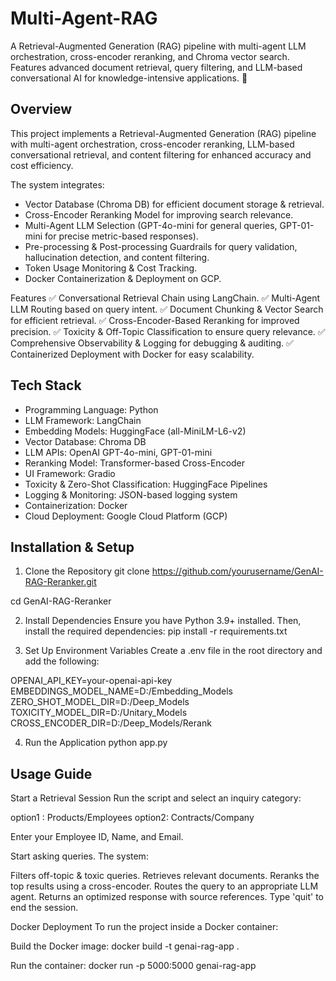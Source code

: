 # Multi-Agent-RAG
A Retrieval-Augmented Generation (RAG) pipeline with multi-agent LLM orchestration, cross-encoder reranking, and Chroma vector search. Features advanced document retrieval, query filtering, and LLM-based conversational AI for knowledge-intensive applications. 🚀

## Overview
This project implements a Retrieval-Augmented Generation (RAG) pipeline with multi-agent orchestration, cross-encoder reranking, LLM-based conversational retrieval, and content filtering for enhanced accuracy and cost efficiency.

The system integrates:

- Vector Database (Chroma DB) for efficient document storage & retrieval.
- Cross-Encoder Reranking Model for improving search relevance.
- Multi-Agent LLM Selection (GPT-4o-mini for general queries, GPT-01-mini for precise metric-based responses).
- Pre-processing & Post-processing Guardrails for query validation, hallucination detection, and content filtering.
- Token Usage Monitoring & Cost Tracking.
- Docker Containerization & Deployment on GCP.

Features
✅ Conversational Retrieval Chain using LangChain.
✅ Multi-Agent LLM Routing based on query intent.
✅ Document Chunking & Vector Search for efficient retrieval.
✅ Cross-Encoder-Based Reranking for improved precision.
✅ Toxicity & Off-Topic Classification to ensure query relevance.
✅ Comprehensive Observability & Logging for debugging & auditing.
✅ Containerized Deployment with Docker for easy scalability.

## Tech Stack
- Programming Language: Python
- LLM Framework: LangChain
- Embedding Models: HuggingFace (all-MiniLM-L6-v2)
- Vector Database: Chroma DB
- LLM APIs: OpenAI GPT-4o-mini, GPT-01-mini
- Reranking Model: Transformer-based Cross-Encoder
- UI Framework: Gradio
- Toxicity & Zero-Shot Classification: HuggingFace Pipelines
- Logging & Monitoring: JSON-based logging system
- Containerization: Docker
- Cloud Deployment: Google Cloud Platform (GCP)

## Installation & Setup
1. Clone the Repository
git clone https://github.com/yourusername/GenAI-RAG-Reranker.git

cd GenAI-RAG-Reranker

2. Install Dependencies
Ensure you have Python 3.9+ installed. Then, install the required dependencies:
pip install -r requirements.txt

3. Set Up Environment Variables
Create a .env file in the root directory and add the following:

OPENAI_API_KEY=your-openai-api-key
EMBEDDINGS_MODEL_NAME=D:/Embedding_Models
ZERO_SHOT_MODEL_DIR=D:/Deep_Models
TOXICITY_MODEL_DIR=D:/Unitary_Models
CROSS_ENCODER_DIR=D:/Deep_Models/Rerank

4. Run the Application
python app.py

## Usage Guide
Start a Retrieval Session
Run the script and select an inquiry category:

option1 : Products/Employees
option2: Contracts/Company

Enter your Employee ID, Name, and Email.

Start asking queries. The system:

Filters off-topic & toxic queries.
Retrieves relevant documents.
Reranks the top results using a cross-encoder.
Routes the query to an appropriate LLM agent.
Returns an optimized response with source references.
Type 'quit' to end the session.

Docker Deployment
To run the project inside a Docker container:

Build the Docker image:
docker build -t genai-rag-app .

Run the container:
docker run -p 5000:5000 genai-rag-app
